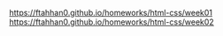 https://ftahhan0.github.io/homeworks/html-css/week01
https://ftahhan0.github.io/homeworks/html-css/week02
